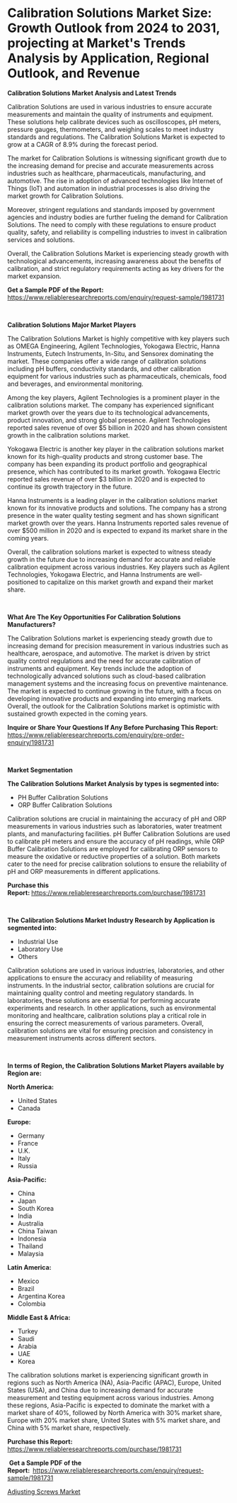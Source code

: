 <p><h1>Calibration Solutions Market Size: Growth Outlook from 2024 to 2031, projecting at Market's Trends Analysis by Application, Regional Outlook, and Revenue</h1></p><p><strong>Calibration Solutions Market Analysis and Latest Trends</strong></p>
<p><p>Calibration Solutions are used in various industries to ensure accurate measurements and maintain the quality of instruments and equipment. These solutions help calibrate devices such as oscilloscopes, pH meters, pressure gauges, thermometers, and weighing scales to meet industry standards and regulations. The Calibration Solutions Market is expected to grow at a CAGR of 8.9% during the forecast period.</p><p>The market for Calibration Solutions is witnessing significant growth due to the increasing demand for precise and accurate measurements across industries such as healthcare, pharmaceuticals, manufacturing, and automotive. The rise in adoption of advanced technologies like Internet of Things (IoT) and automation in industrial processes is also driving the market growth for Calibration Solutions.</p><p>Moreover, stringent regulations and standards imposed by government agencies and industry bodies are further fueling the demand for Calibration Solutions. The need to comply with these regulations to ensure product quality, safety, and reliability is compelling industries to invest in calibration services and solutions.</p><p>Overall, the Calibration Solutions Market is experiencing steady growth with technological advancements, increasing awareness about the benefits of calibration, and strict regulatory requirements acting as key drivers for the market expansion.</p></p>
<p><strong>Get a Sample PDF of the Report:&nbsp;</strong> <a href="https://www.reliableresearchreports.com/enquiry/request-sample/1981731">https://www.reliableresearchreports.com/enquiry/request-sample/1981731</a></p>
<p>&nbsp;</p>
<p><strong>Calibration Solutions Major Market Players</strong></p>
<p><p>The Calibration Solutions Market is highly competitive with key players such as OMEGA Engineering, Agilent Technologies, Yokogawa Electric, Hanna Instruments, Eutech Instruments, In-Situ, and Sensorex dominating the market. These companies offer a wide range of calibration solutions including pH buffers, conductivity standards, and other calibration equipment for various industries such as pharmaceuticals, chemicals, food and beverages, and environmental monitoring.</p><p>Among the key players, Agilent Technologies is a prominent player in the calibration solutions market. The company has experienced significant market growth over the years due to its technological advancements, product innovation, and strong global presence. Agilent Technologies reported sales revenue of over $5 billion in 2020 and has shown consistent growth in the calibration solutions market.</p><p>Yokogawa Electric is another key player in the calibration solutions market known for its high-quality products and strong customer base. The company has been expanding its product portfolio and geographical presence, which has contributed to its market growth. Yokogawa Electric reported sales revenue of over $3 billion in 2020 and is expected to continue its growth trajectory in the future.</p><p>Hanna Instruments is a leading player in the calibration solutions market known for its innovative products and solutions. The company has a strong presence in the water quality testing segment and has shown significant market growth over the years. Hanna Instruments reported sales revenue of over $500 million in 2020 and is expected to expand its market share in the coming years.</p><p>Overall, the calibration solutions market is expected to witness steady growth in the future due to increasing demand for accurate and reliable calibration equipment across various industries. Key players such as Agilent Technologies, Yokogawa Electric, and Hanna Instruments are well-positioned to capitalize on this market growth and expand their market share.</p></p>
<p>&nbsp;</p>
<p><strong>What Are The Key Opportunities For Calibration Solutions Manufacturers?</strong></p>
<p><p>The Calibration Solutions market is experiencing steady growth due to increasing demand for precision measurement in various industries such as healthcare, aerospace, and automotive. The market is driven by strict quality control regulations and the need for accurate calibration of instruments and equipment. Key trends include the adoption of technologically advanced solutions such as cloud-based calibration management systems and the increasing focus on preventive maintenance. The market is expected to continue growing in the future, with a focus on developing innovative products and expanding into emerging markets. Overall, the outlook for the Calibration Solutions market is optimistic with sustained growth expected in the coming years.</p></p>
<p><strong>Inquire or Share Your Questions If Any Before Purchasing This Report:</strong> <a href="https://www.reliableresearchreports.com/enquiry/pre-order-enquiry/1981731">https://www.reliableresearchreports.com/enquiry/pre-order-enquiry/1981731</a></p>
<p>&nbsp;</p>
<p><strong>Market Segmentation</strong></p>
<p><strong>The Calibration Solutions Market Analysis by types is segmented into:</strong></p>
<p><ul><li>PH Buffer Calibration Solutions</li><li>ORP Buffer Calibration Solutions</li></ul></p>
<p><p>Calibration solutions are crucial in maintaining the accuracy of pH and ORP measurements in various industries such as laboratories, water treatment plants, and manufacturing facilities. pH Buffer Calibration Solutions are used to calibrate pH meters and ensure the accuracy of pH readings, while ORP Buffer Calibration Solutions are employed for calibrating ORP sensors to measure the oxidative or reductive properties of a solution. Both markets cater to the need for precise calibration solutions to ensure the reliability of pH and ORP measurements in different applications.</p></p>
<p><strong>Purchase this Report:&nbsp;</strong><a href="https://www.reliableresearchreports.com/purchase/1981731">https://www.reliableresearchreports.com/purchase/1981731</a></p>
<p>&nbsp;</p>
<p><strong>The Calibration Solutions Market Industry Research by Application is segmented into:</strong></p>
<p><ul><li>Industrial Use</li><li>Laboratory Use</li><li>Others</li></ul></p>
<p><p>Calibration solutions are used in various industries, laboratories, and other applications to ensure the accuracy and reliability of measuring instruments. In the industrial sector, calibration solutions are crucial for maintaining quality control and meeting regulatory standards. In laboratories, these solutions are essential for performing accurate experiments and research. In other applications, such as environmental monitoring and healthcare, calibration solutions play a critical role in ensuring the correct measurements of various parameters. Overall, calibration solutions are vital for ensuring precision and consistency in measurement instruments across different sectors.</p></p>
<p>&nbsp;</p>
<p><strong>In terms of Region, the Calibration Solutions Market Players available by Region are:</strong></p>
<p>
    <p> <strong> North America: </strong>
        <ul>
            <li>United States</li>
            <li>Canada</li>
        </ul>
        </p> 
    <p> <strong> Europe: </strong>
        <ul>
            <li>Germany</li>
            <li>France</li>
            <li>U.K.</li>
            <li>Italy</li>
            <li>Russia</li>
        </ul>
        </p> 
    <p> <strong> Asia-Pacific: </strong>
        <ul>
            <li>China</li>
            <li>Japan</li>
            <li>South Korea</li>
            <li>India</li>
            <li>Australia</li>
            <li>China Taiwan</li>
            <li>Indonesia</li>
            <li>Thailand</li>
            <li>Malaysia</li>
        </ul>
        </p> 
    <p> <strong> Latin America: </strong>
        <ul>
            <li>Mexico</li>
            <li>Brazil</li>
            <li>Argentina Korea</li>
            <li>Colombia</li>
        </ul>
        </p> 
    <p> <strong> Middle East & Africa: </strong>
        <ul>
            <li>Turkey</li>
            <li>Saudi</li>
            <li>Arabia</li>
            <li>UAE</li>
            <li>Korea</li>
        </ul>
    </p>
    </p>
<p><p>The calibration solutions market is experiencing significant growth in regions such as North America (NA), Asia-Pacific (APAC), Europe, United States (USA), and China due to increasing demand for accurate measurement and testing equipment across various industries. Among these regions, Asia-Pacific is expected to dominate the market with a market share of 40%, followed by North America with 30% market share, Europe with 20% market share, United States with 5% market share, and China with 5% market share, respectively.</p></p>
<p><strong>Purchase this Report: </strong><a href="https://www.reliableresearchreports.com/purchase/1981731">https://www.reliableresearchreports.com/purchase/1981731</a></p>
<p>&nbsp;<strong>Get a Sample PDF of the Report:&nbsp;&nbsp;</strong><a href="https://www.reliableresearchreports.com/enquiry/request-sample/1981731">https://www.reliableresearchreports.com/enquiry/request-sample/1981731</a></p>
<p><strong></strong></p>
<p><p><a href="https://cautious-neon-760.notion.site/Global-Adjusting-Screws-Market-Size-and-Market-Trends-Insights-and-Projections-from-2024-to-2031-eefa8ac6f71142568451e63933c26acc">Adjusting Screws Market</a></p></p>